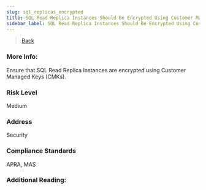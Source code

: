 ```yaml
---
slug: sql_replicas_encrypted
title: SQL Read Replica Instances Should Be Encrypted Using Customer Managed Keys (CMKs)
sidebar_label: SQL Read Replica Instances Should Be Encrypted Using Customer Managed Keys (CMKs)
---
```

> [Back](../../gcpsqlmonitoring)

### More Info:
Ensure that SQL Read Replica Instances are encrypted using Customer Managed Keys (CMKs).

### Risk Level
Medium

### Address
Security

### Compliance Standards
APRA, MAS

### Additional Reading:
